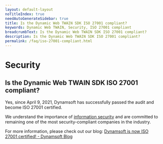 ```yaml
---
layout: default-layout
noTitleIndex: true
needAutoGenerateSidebar: true
title: Is the Dynamic Web TWAIN SDK ISO 27001 compliant?
keywords: Dynamic Web TWAIN, Security, ISO 27001 compliant
breadcrumbText: Is the Dynamic Web TWAIN SDK ISO 27001 compliant?
description: Is the Dynamic Web TWAIN SDK ISO 27001 compliant?
permalink: /faq/iso-27001-compliant.html
---
```


# Security

## Is the Dynamic Web TWAIN SDK ISO 27001 compliant?

Yes, since April 9, 2021, Dynamsoft has successfully passed the audit and become ISO 27001 certified.

We understand the importance of [information security](https://www.dynamsoft.com/Products/Dynamsoft_Security_Whitepaper.pdf) and are committed to remaining one of the most security-compliant companies in the industry.

For more information, please check out our blog: <a href="https://www.dynamsoft.com/blog/general/dynamsoft-is-now-iso-27001-certified/" target="_blank">Dynamsoft is now ISO 27001 certified! - Dynamsoft Blog</a>
